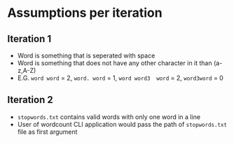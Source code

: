 # Assumptions per iteration

## Iteration 1
- Word is something that is seperated with space
- Word is something that does not have any other character in it than (a-z,A-Z)
- E.G. `word word` = 2, `word. word` = 1, `word word3  word` = 2, `word3word` = 0

## Iteration 2
- `stopwords.txt` contains valid words with only one word in a line
- User of wordcount CLI application would pass the path of `stopwords.txt` file as first argument